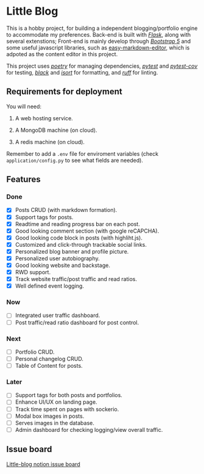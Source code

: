 # Little Blog

This is a hobby project, for building a independent blogging/portfolio engine to accommodate my preferences. Back-end is built with <ins><i>Flask</i></ins>, along with several extenstions; Front-end is mainly develop through <ins><i>Bootstrap 5</i></ins> and some useful javascript libraries, such as [easy-markdown-editor](https://github.com/Ionaru/easy-markdown-editor), which is adpoted as the content editor in this project.

This project uses <ins><i>poetry</i></ins> for managing dependencies, <ins><i>pytest</i></ins> and <ins><i>pytest-cov</i></ins> for testing, <ins><i>black</i></ins> and <ins><i>isort</i></ins> for formatting, and <ins><i>ruff</i></ins> for linting.

## Requirements for deployment

You will need: 

1. A web hosting service.

2. A MongoDB machine (on cloud).

3. A redis machine (on cloud).

Remember to add a `.env` file for enviroment variables (check `application/config.py` to see what fields are needed).

## Features

### Done

- [x] Posts CRUD (with markdown formation).
- [x] Support tags for posts.
- [x] Readtime and reading progress bar on each post.
- [x] Good looking comment section (with google reCAPCHA).
- [x] Good looking code block in posts (with highliht.js).
- [x] Customized and click-through trackable social links. 
- [x] Personalized blog banner and profile picture.
- [x] Personalized user autobiography.
- [x] Good looking website and backstage.
- [x] RWD support.
- [x] Track website traffic/post traffic and read ratios.
- [x] Well defined event logging. 

### Now

- [ ] Integrated user traffic dashboard.
- [ ] Post traffic/read ratio dashboard for post control.
### Next 

- [ ] Portfolio CRUD.
- [ ] Personal changelog CRUD.
- [ ] Table of Content for posts.

### Later

- [ ] Support tags for both posts and portfolios.
- [ ] Enhance UI/UX on landing page.
- [ ] Track time spent on pages with sockerio.
- [ ] Modal box images in posts.
- [ ] Serves images in the database.
- [ ] Admin dashboard for checking logging/view overall traffic.

## Issue board

[Little-blog notion issue board](https://hengtse.notion.site/Little-Blog-119b66fdef244c1ab3041aeb5bda473b?pvs=4)
